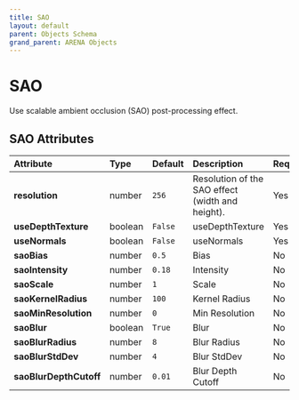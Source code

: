 ```yaml
---
title: SAO
layout: default
parent: Objects Schema
grand_parent: ARENA Objects
---
```


<!--CAUTION: This file is autogenerated from https://github.com/arenaxr/arena-schemas. Changes made here may be overwritten.-->


SAO
===


Use scalable ambient occlusion (SAO) post-processing effect.

SAO Attributes
---------------

|Attribute|Type|Default|Description|Required|
| :--- | :--- | :--- | :--- | :--- |
|**resolution**|number|```256```|Resolution of the SAO effect (width and height).|Yes|
|**useDepthTexture**|boolean|```False```|useDepthTexture|Yes|
|**useNormals**|boolean|```False```|useNormals|Yes|
|**saoBias**|number|```0.5```|Bias|No|
|**saoIntensity**|number|```0.18```|Intensity|No|
|**saoScale**|number|```1```|Scale|No|
|**saoKernelRadius**|number|```100```|Kernel Radius|No|
|**saoMinResolution**|number|```0```|Min Resolution|No|
|**saoBlur**|boolean|```True```|Blur|No|
|**saoBlurRadius**|number|```8```|Blur Radius|No|
|**saoBlurStdDev**|number|```4```|Blur StdDev|No|
|**saoBlurDepthCutoff**|number|```0.01```|Blur Depth Cutoff|No|
